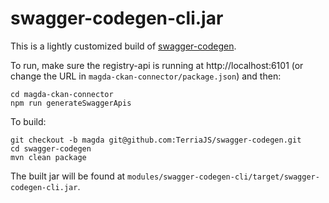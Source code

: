 # swagger-codegen-cli.jar

This is a lightly customized build of [swagger-codegen](https://github.com/swagger-api/swagger-codegen).

To run, make sure the registry-api is running at http://localhost:6101 (or change the URL in `magda-ckan-connector/package.json`) and then:

```
cd magda-ckan-connector
npm run generateSwaggerApis
```

To build:

```
git checkout -b magda git@github.com:TerriaJS/swagger-codegen.git
cd swagger-codegen
mvn clean package
```

The built jar will be found at `modules/swagger-codegen-cli/target/swagger-codegen-cli.jar`.
